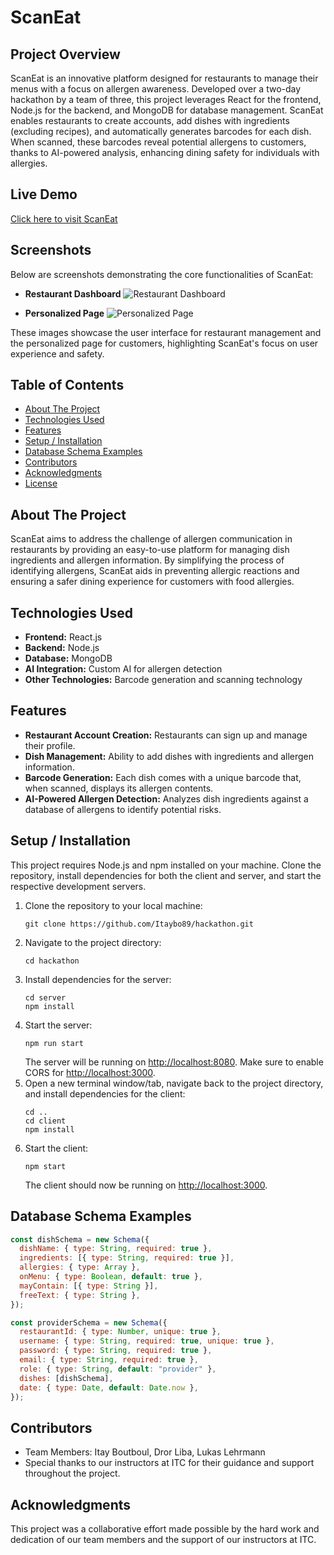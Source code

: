 # ScanEat

## Project Overview
ScanEat is an innovative platform designed for restaurants to manage their menus with a focus on allergen awareness. Developed over a two-day hackathon by a team of three, this project leverages React for the frontend, Node.js for the backend, and MongoDB for database management. ScanEat enables restaurants to create accounts, add dishes with ingredients (excluding recipes), and automatically generates barcodes for each dish. When scanned, these barcodes reveal potential allergens to customers, thanks to AI-powered analysis, enhancing dining safety for individuals with allergies.

## Live Demo
[Click here to visit ScanEat](http://scaneat.herokuapp.com/)

## Screenshots
Below are screenshots demonstrating the core functionalities of ScanEat:

- **Restaurant Dashboard**
![Restaurant Dashboard](./images/pictures/image1.jpg)

- **Personalized Page**
![Personalized Page](./images/pictures/image2.jpg)

These images showcase the user interface for restaurant management and the personalized page for customers, highlighting ScanEat's focus on user experience and safety.

## Table of Contents
- [About The Project](#about-the-project)
- [Technologies Used](#technologies-used)
- [Features](#features)
- [Setup / Installation](#setup--installation)
- [Database Schema Examples](#database-schema-examples)
- [Contributors](#contributors)
- [Acknowledgments](#acknowledgments)
- [License](#license)

## About The Project
ScanEat aims to address the challenge of allergen communication in restaurants by providing an easy-to-use platform for managing dish ingredients and allergen information. By simplifying the process of identifying allergens, ScanEat aids in preventing allergic reactions and ensuring a safer dining experience for customers with food allergies.

## Technologies Used
- **Frontend:** React.js
- **Backend:** Node.js
- **Database:** MongoDB
- **AI Integration:** Custom AI for allergen detection
- **Other Technologies:** Barcode generation and scanning technology

## Features
- **Restaurant Account Creation:** Restaurants can sign up and manage their profile.
- **Dish Management:** Ability to add dishes with ingredients and allergen information.
- **Barcode Generation:** Each dish comes with a unique barcode that, when scanned, displays its allergen contents.
- **AI-Powered Allergen Detection:** Analyzes dish ingredients against a database of allergens to identify potential risks.

## Setup / Installation
This project requires Node.js and npm installed on your machine. Clone the repository, install dependencies for both the client and server, and start the respective development servers.
1. Clone the repository to your local machine:
   ```
   git clone https://github.com/Itaybo89/hackathon.git
   ```
2. Navigate to the project directory:
   ```
   cd hackathon
   ```
3. Install dependencies for the server:
   ```
   cd server
   npm install
   ```
4. Start the server:
   ```
   npm run start
   ```
   The server will be running on [http://localhost:8080](http://localhost:8080). Make sure to enable CORS for [http://localhost:3000](http://localhost:3000).
5. Open a new terminal window/tab, navigate back to the project directory, and install dependencies for the client:
   ```
   cd ..
   cd client
   npm install
   ```
6. Start the client:
   ```
   npm start
   ```
   The client should now be running on [http://localhost:3000](http://localhost:3000).

## Database Schema Examples
```javascript
const dishSchema = new Schema({
  dishName: { type: String, required: true },
  ingredients: [{ type: String, required: true }],
  allergies: { type: Array },
  onMenu: { type: Boolean, default: true },  
  mayContain: [{ type: String }],
  freeText: { type: String },  
});

const providerSchema = new Schema({
  restaurantId: { type: Number, unique: true }, 
  username: { type: String, required: true, unique: true },
  password: { type: String, required: true },
  email: { type: String, required: true },
  role: { type: String, default: "provider" },
  dishes: [dishSchema],
  date: { type: Date, default: Date.now },
});
```

## Contributors
- Team Members: Itay Boutboul, Dror Liba, Lukas Lehrmann
- Special thanks to our instructors at ITC for their guidance and support throughout the project.

## Acknowledgments
This project was a collaborative effort made possible by the hard work and dedication of our team members and the support of our instructors at ITC.
